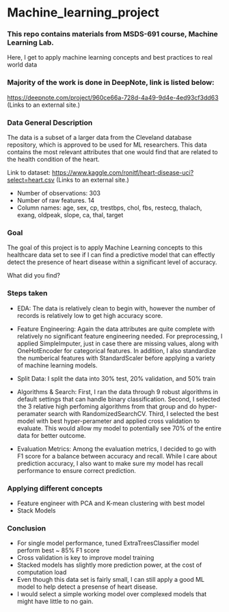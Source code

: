 # Machine_learning_project
### This repo contains materials from MSDS-691 course, Machine Learning Lab.
Here, I get to apply machine learning concepts and best practices to real world data


### Majority of the work is done in DeepNote, link is listed below:
https://deepnote.com/project/960ce66a-728d-4a49-9d4e-4ed93cf3dd63 (Links to an external site.) 


### Data General Description
The data is a subset of a larger data from the Cleveland database repository, which is approved to be used for ML researchers. This data contains the most relevant attributes that one would find that are related to the health condition of the heart. 

Link to dataset: https://www.kaggle.com/ronitf/heart-disease-uci?select=heart.csv (Links to an external site.) 
- Number of observations: 303
- Number of raw features. 14
- Column names:
age, sex, cp, trestbps, chol, fbs, restecg, thalach,	exang,	oldpeak, slope,	ca, thal,	target
	

### Goal
The goal of this project is to apply Machine Learning concepts to this healthcare data set to see if I can find a predictive model that can effectly detect the presence of heart disease within a significant level of accuracy.

What did you find?
### Steps taken
- EDA: The data is relatively clean to begin with, however the number of records is relatively low to get high accuracy score.

- Feature Engineering: Again the data attributes are quite complete with relatively no significant feature engineering needed. For preprocessing, I applied SimpleImputer, just in case there are missing values, along with OneHotEncoder for categorical features. In addition, I also standardize the numberical features with StandardScaler before applying a variety of machine learning models.

- Split Data: I split the data into 30% test, 20% validation, and 50% train

- Algorithms & Search: First, I ran the data through 9 robust algorithms in default settings that can handle binary classification. Second, I selected the 3 relative high perfoming algorithms from that group and do hyper-peramater search with RandomizedSearchCV. Third, I selected the best model with best hyper-perameter and applied cross validation to evaluate. This would allow my model to potentially see 70% of the entire data for better outcome.

- Evaluation Metrics: Among the evaluation metrics, I decided to go with F1 score for a balance between accuracy and recall. While I care about prediction accuracy, I also want to make sure my model has recall performance to ensure correct prediction.

### Applying different concepts
- Feature engineer with PCA and K-mean clustering with best model
- Stack Models


### Conclusion
- For single model performance, tuned ExtraTreesClassifier model perform best ~ 85% F1 score
- Cross validation is key to improve model training
- Stacked models has slightly more prediction power, at the cost of computation load
- Even though this data set is fairly small, I can still apply a good ML model to help detect a presense of heart disease.
- I would select a simple working model over complexed models that might have little to no gain.

